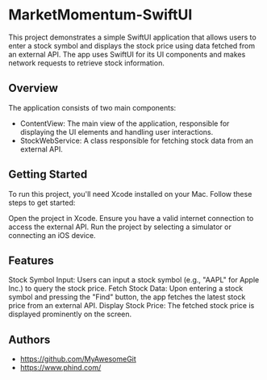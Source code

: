  # MarketMomentum-SwiftUI

This project demonstrates a simple SwiftUI application that allows users to enter a stock symbol and displays the stock price using data fetched from an external API. The app uses SwiftUI for its UI components and makes network requests to retrieve stock information.

## Overview
The application consists of two main components:

* ContentView: The main view of the application, responsible for displaying the UI elements and handling user interactions.
* StockWebService: A class responsible for fetching stock data from an external API.

## Getting Started
To run this project, you'll need Xcode installed on your Mac. Follow these steps to get started:

Open the project in Xcode.
Ensure you have a valid internet connection to access the external API.
Run the project by selecting a simulator or connecting an iOS device.

## Features
Stock Symbol Input: Users can input a stock symbol (e.g., "AAPL" for Apple Inc.) to query the stock price.
Fetch Stock Data: Upon entering a stock symbol and pressing the "Find" button, the app fetches the latest stock price from an external API.
Display Stock Price: The fetched stock price is displayed prominently on the screen.

## Authors
* <https://github.com/MyAwesomeGit>
* <https://www.phind.com/>
